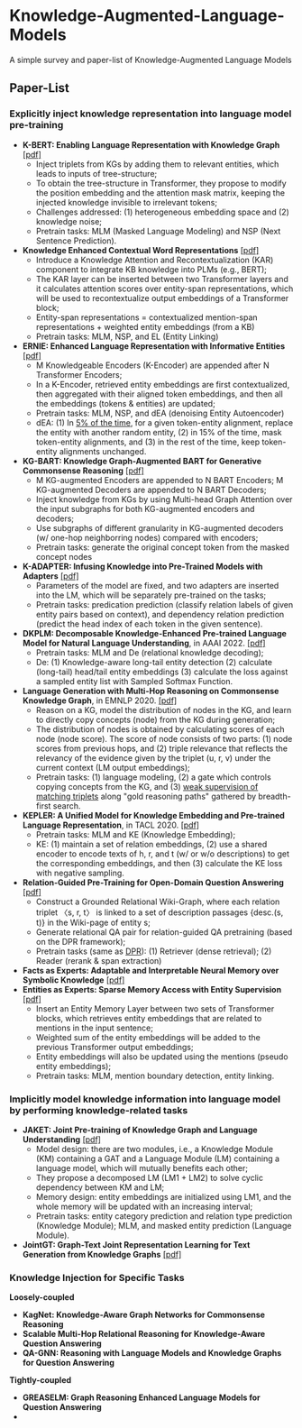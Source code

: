 # Knowledge-Augmented-Language-Models
A simple survey and paper-list of Knowledge-Augmented Language Models

## Paper-List
### Explicitly inject knowledge representation into language model pre-training
- **K-BERT: Enabling Language Representation with Knowledge Graph** [[pdf]](https://arxiv.org/pdf/1909.07606.pdf)
  - Inject triplets from KGs by adding them to relevant entities, which leads to inputs of tree-structure;
  - To obtain the tree-structure in Transformer, they propose to modify the position embedding and the attention mask matrix, keeping the injected knowledge invisible to irrelevant tokens;
  - Challenges addressed: (1) heterogeneous embedding space and (2) knowledge noise;
  - Pretrain tasks: MLM (Masked Language Modeling) and NSP (Next Sentence Prediction).
- **Knowledge Enhanced Contextual Word Representations** [[pdf]](https://arxiv.org/pdf/1909.04164.pdf)
  - Introduce a Knowledge Attention and Recontextualization (KAR) component to integrate KB knowledge into PLMs (e.g., BERT);
  - The KAR layer can be inserted between two Transformer layers and it calculates attention scores over entity-span representations, which will be used to recontextualize output embeddings of a Transformer block;
  - Entity-span representations = contextualized mention-span representations + weighted entity embeddings (from a KB)
  - Pretrain tasks: MLM, NSP, and EL (Entity Linking)
- **ERNIE: Enhanced Language Representation with Informative Entities** [[pdf]](https://arxiv.org/pdf/1905.07129v3/n)
  - M Knowledgeable Encoders (K-Encoder) are appended after N Transformer Encoders;
  - In a K-Encoder, retrieved entity embeddings are first contextualized, then aggregated with their aligned token embeddings, and then all the embeddings (tokens & entities) are updated;
  - Pretrain tasks: MLM, NSP, and dEA (denoising Entity Autoencoder)
  - dEA: (1) In [5% of the time](https://github.com/thunlp/ERNIE/blob/eee03e37c0c81e3d4b3bbe6dd4774da58f571453/code/run_pretrain.py#L225C35-L225C35), for a given token-entity alignment, replace the entity with another random entity, (2) in 15% of the time, mask token-entity alignments, and (3) in the rest of the time, keep token-entity alignments unchanged.
- **KG-BART: Knowledge Graph-Augmented BART for Generative Commonsense Reasoning** [[pdf]](https://arxiv.org/pdf/2009.12677.pdf)
  - M KG-augmented Encoders are appended to N BART Encoders; M KG-augmented Decoders are appended to N BART Decoders;
  - Inject knowledge from KGs by using Multi-head Graph Attention over the input subgraphs for both KG-augmented encoders and decoders;
  - Use subgraphs of different granularity in KG-augmented decoders (w/ one-hop neighborring nodes) compared with encoders;
  - Pretrain tasks: generate the original concept token from the masked concept nodes
- **K-ADAPTER: Infusing Knowledge into Pre-Trained Models with Adapters** [[pdf]](https://arxiv.org/pdf/2002.01808.pdf)
  - Parameters of the model are fixed, and two adapters are inserted into the LM, which will be separately pre-trained on the tasks;
  - Pretrain tasks: predication prediction (classify relation labels of given entity pairs based on context), and dependency relation prediction (predict the head index of each token in the given sentence).
- **DKPLM: Decomposable Knowledge-Enhanced Pre-trained Language Model for Natural Language Understanding**, in AAAI 2022. [[pdf]](https://arxiv.org/pdf/2112.01047.pdf)
  - Pretrain tasks: MLM and De (relational knowledge decoding);
  - De: (1) Knowledge-aware long-tail entity detection (2) calculate (long-tail) head/tail entity embeddings (3) calculate the loss against a sampled entity list with Sampled Softmax Function.
- **Language Generation with Multi-Hop Reasoning on Commonsense Knowledge Graph**, in EMNLP 2020. [[pdf]](https://arxiv.org/pdf/2009.11692.pdf)
  - Reason on a KG, model the distribution of nodes in the KG, and learn to directly copy concepts (node) from the KG during generation;
  - The distribution of nodes is obtained by calculating scores of each node (node score). The score of node consists of two parts: (1) node scores from previous hops, and (2) triple relevance that reflects the relevancy of the evidence given by the triplet (u, r, v) under the current context (LM output embeddings);
  - Pretrain tasks: (1) language modeling, (2) a gate which controls copying concepts from the KG, and (3) [weak supervision of matching triplets](https://github.com/cdjhz/multigen/blob/728ef720ac44986beadee8d845debe5d37a3d966/scripts/modeling_gpt2.py#L946) along "gold reasoning paths" gathered by breadth-first search.
- **KEPLER: A Unified Model for Knowledge Embedding and Pre-trained Language Representation**, in TACL 2020. [[pdf]](https://arxiv.org/pdf/1911.06136.pdf)
  - Pretrain tasks: MLM and KE (Knowledge Embedding);
  - KE: (1) maintain a set of relation embeddings, (2) use a shared encoder to encode texts of h, r, and t (w/ or w/o descriptions) to get the corresponding embeddings, and then (3) calculate the KE loss with negative sampling.
- **Relation-Guided Pre-Training for Open-Domain Question Answering** [[pdf]](https://arxiv.org/pdf/2109.10346.pdf)
  - Construct a Grounded Relational Wiki-Graph, where each relation triplet 〈s, r, t〉 is linked to a set of description passages {desc.(s, t)} in the Wiki-page of entity s;
  - Generate relational QA pair for relation-guided QA pretraining (based on the DPR framework);
  - Pretrain tasks (same as [DPR](https://github.com/facebookresearch/DPR/blob/a31212dc0a54dfa85d8bfa01e1669f149ac832b7/dpr/models/reader.py#L111)): (1) Retriever (dense retrieval); (2) Reader (rerank & span extraction)
- **Facts as Experts: Adaptable and Interpretable Neural Memory over Symbolic Knowledge** [[pdf]](https://arxiv.org/pdf/2007.00849.pdf)
- **Entities as Experts: Sparse Memory Access with Entity Supervision** [[pdf]](https://arxiv.org/pdf/2004.07202v1.pdf)
  - Insert an Entity Memory Layer between two sets of Transformer blocks, which retrieves entity embeddings that are related to mentions in the input sentence;
  - Weighted sum of the entity embeddings will be added to the previous Transformer output embeddings;
  - Entity embeddings will also be updated using the mentions (pseudo entity embeddings);
  - Pretrain tasks: MLM, mention boundary detection, entity linking.

### Implicitly model knowledge information into language model by performing knowledge-related tasks
- **JAKET: Joint Pre-training of Knowledge Graph and Language Understanding** [[pdf]](https://arxiv.org/pdf/2010.00796.pdf)
  - Model design: there are two modules, i.e., a Knowledge Module (KM) containing a GAT and a Language Module (LM) containing a language model, which will mutually benefits each other;
  - They propose a decomposed LM (LM1 + LM2) to solve cyclic dependency between KM and LM;
  - Memory design: entity embeddings are initialized using LM1, and the whole memory will be updated with an increasing interval;
  - Pretrain tasks: entity category prediction and relation type prediction (Knowledge Module); MLM, and masked entity prediction (Language Module).
- **JointGT: Graph-Text Joint Representation Learning for Text Generation from Knowledge Graphs** [[pdf]](https://arxiv.org/pdf/2106.10502.pdf)


### Knowledge Injection for Specific Tasks
**Loosely-coupled**
- **KagNet: Knowledge-Aware Graph Networks for Commonsense Reasoning**
- **Scalable Multi-Hop Relational Reasoning for Knowledge-Aware Question Answering**
- **QA-GNN: Reasoning with Language Models and Knowledge Graphs for Question Answering**


**Tightly-coupled**
- **GREASELM: Graph Reasoning Enhanced Language Models for Question Answering**
- 
